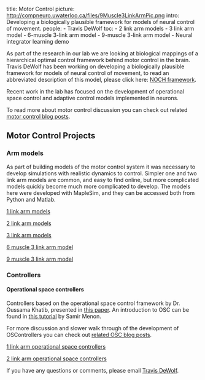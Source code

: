 title: Motor Control
picture: http://compneuro.uwaterloo.ca/files/9Muscle3LinkArmPic.png
intro: Developing a biologically plausible framework for models of neural control of movement.
people:
    - Travis DeWolf
toc:
    - 2 link arm models
    - 3 link arm model
    - 6-muscle 3-link arm model
    - 9-muscle 3-link arm model
    - Neural integrator learning demo

<!--[Relevant publications]() from the lab on motor control.-->

As part of the research in our lab we are looking at biological mappings of a hierarchical optimal control framework behind motor control in the brain. Travis DeWolf has been working on developing a biologically plausible framework for models of neural control of movement, to read an abbreviated description of this model, please click here: [NOCH framework](http://compneuro.uwaterloo.ca/files/NOCH-1.pdf).

Recent work in the lab has focused on the development of operational space control and adaptive control models implemented in neurons.

To read more about motor control discussion you can check out related [motor control blog posts](http://studywolf.wordpress.com/category/motor-control/).

## **Motor Control Projects**

### **Arm models**

As part of building models of the motor control system it was necessary to develop simulations with realistic dynamics to control. Simpler one and two link arm models are common, and easy to find online, but more complicated models quickly become much more complicated to develop. The models here were developed with MapleSim, and they can be accessed both from Python and Matlab.

[1 link arm models](motor-control/1-link-arm-models.html)

[2 link arm models](motor-control/2-link-arm-models.html)

[3 link arm models](motor-control/3-link-arm-models.html)

[6 muscle 3 link arm model](motor-control/6-muscle-3-link-arm-model.html)

[9 muscle 3 link arm model](motor-control/9-muscle-3-link-arm-model.html)

### **Controllers**

#### **Operational space controllers**

Controllers based on the operational space control framework by Dr. Oussama Khatib, presented in [this paper](http://cs.stanford.edu/groups/manips/images/pdfs/Khatib_1987_IJRA.pdf). An introduction to OSC can be found in [this tutorial](http://www.stanford.edu/~smenon/code/rppbot/MathTutorial_01_RPPBot.htm) by Samir Menon. 

For more discussion and slower walk through of the development of OSControllers you can check out [related OSC blog posts](http://studywolf.wordpress.com/category/robotics/).

[1 link arm operational space controllers](motor-control/1-link-arm-osc-controllers.html)

[2 link arm operational space controllers](motor-control/2-link-arm-osc-controllers.html)

<!--#### **Adaptive controllers**

Adaptive controllers that are able to learn the dynamics and kinematics of the system being controlled

[2 link arm adaptive controllers](motor-control/2-link-arm-adaptive-controllers.html)-->

If you have any questions or comments, please email
[Travis DeWolf](http://compneuro.uwaterloo.ca/people/travis-dewolf.html).
